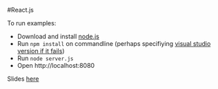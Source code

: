 #React.js 

To run examples:

* Download and install [node.js](http://nodejs.org/)
* Run `npm install` on commandline (perhaps specifiying [visual studio version if it fails](http://kevgriffin.com/specifying-visual-studio-version-in-npm-installs/))
* Run `node server.js` 
* Open http://localhost:8080

Slides [here](https://docs.google.com/a/configit.com/presentation/d/1IEZOEWlfPuTcxignx9l-iXhC1FfkpfbUGP6Thl9D2f4/edit#slide=id.p)



